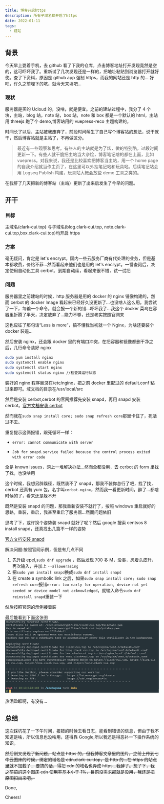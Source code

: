 ```yaml
---
title: 博客开启https
description: 所有子域名都开启了https
date: 2022-01-11
tags:
  - 建站
---
```


## 背景

今天早上耍着手机，去 github 看了下我的仓库，点击博客地址打开发现竟然是空的，这可吓坏我了。重新试了几次发现还是一样的，把地址粘贴到浏览器打开就好使。查了下资料，原因是 github app 强制 https，而我的网站还是 http 的... 好吧，许久之前埋下的坑，就今天来填吧...

### 现状

服务器是买的 Ucloud 的，没啥，就是便宜。之前的建站过程中，我分了 4 个块，主站，blog 站，note 站，box 站，note 和 box 都是一个默认的 html，主站用 threejs 跑了个 demo,博客站用的 vuepress-reco 主题构建的。

时间长了以后，主站被我废弃了，前段时间萌生了自己写个博客站的想法，说干就干，然后博客站就是主站了，不再做区分。

> 最近有一些观察和思考。有些人的主站就是为了炫，做的特别酷，过段时间更新一下。有些人就干脆把主站当大杂烩，博客笔记啥的都在上面，比如 vuepress。对我来说，我还是比较喜欢把博客当主站，用一个 home page 的自我介绍就当作主页了，在这里可以外挂笔记站和玩具站。后续笔记站会用 Logseq Publish 构建，玩具站大概会放些 demo 工具之类的。

在我肝了几天把新的博客站（主站）更新了出来后发生了今早的问题。

## 开干

### 目标

主域名(clark-cui.top) 与子域名(blog.clark-cui.top, note.clark-cui.top,box.clark-cui.top)均开启 https

### 方案

毫无疑问，肯定是 let's encrypt。国内一些云服务厂商有代处理的业务，但是基本都收费，价格不菲...然而看起来他们也是用的 let's encrypt。一番查阅后，决定使用自动化工具 cerbot，到期自动续，看起来很不错，试一试把

### 问题

服务器里之前建站的时候，http 服务器是用的 docker 的 nginx 镜像构建的，然而 cerbot 的 docker Image 看起来已经好久没更新了...也没啥人这么用。我尝试了一下，每输一个命令，就会报一个新的错...吓坏我了...我这个 docker 菜鸟在容器里折腾了半天，决定放弃了...能力不够，还是老实按照官网来

这也应征了那句话“Less is more”，搞不懂我当初就一个 Nginx，为啥还要装个 docker 装逼...

然后安装 nginx，还会跟 docker 里的有端口冲突，在把容器和镜像都删干净之后，几行命令装好 nginx

```bash
sudo yum install nginx
sudo systemctl enable nginx
sudo systemctl start nginx
sudo systemctl status nginx //检查其运行状态
```

装好的 nginx 程序目录在/etc/nginx，把之前 docker 里配过的 default.conf 粘过来即可。域文档的目录在/usr/local/src

然后是安装 cerbot,cerbot 的官网推荐先安装 snapd，再用 snapd 安装 cerbot。[官方文档安装 cerbot](https://certbot.eff.org/instructions?ws=nginx&os=centosrhel8)

然而我在`sudo snap install core; sudo snap refresh core`那里卡住了，死活过不去。

重复提示这俩报错，跟死循环一样：

- `error: cannot communicate with server`

- `Job for snapd.service failed because the control process exited with error code`

全是 known issues，网上一堆解决办法...然而全都没用，去 cerbot 的 form 里找了找，也没啥用

这个时候，我想另辟蹊径，既然装不了 snapd，那我不装你总行了吧，找了找，cerbot 还真有 yum 包，名字叫`cerbot-nginx`，然而我一看更新时间，醉了...都啥时候的了，看来还是躲不开

既然是安装 snapd 的问题，那我重新安装不就行了，按照 windows 重启就好的思路，重装，重启，我甚至重启了服务器...然而问题依旧

思考了下，或许换个姿势装 snapd 就好了呢？然后 google 搜索 centsos 8 install snapd，还真找出几篇不一样的姿势

[官方文档安装 snapd](https://snapcraft.io/docs/installing-snap-on-centos)

解决问题:按照官网示例，但是有几点不同

1.  先升级 epel,`sudo dnf upgrade` ，然后发现 700 多 M，没事，忍着头皮升，再次输入，并加上 `--allowerasing`
2.  把`sudo yum install snapd`换成`sudo dnf install snapd `
3.  在 create a symbolic link 之后，如果`sudo snap install core; sudo snap refresh core`报错`error: too early for operation, device not yet seeded or device model not acknowledged`，就输入命令`sudo dnf reinstall snapd`重装一下

然后按照官网的示例接着装

最后能看到下面这张图
![成功的图片](../public/cerbot.png)

热泪盈眶啊，有没有...

## 总结

这次踩坑花了一下午时间，报错的时候去看日志，能看到错误的信息，但由于我不知道是啥，所以信息也没啥用，还得靠 Google,所以我还是得恶补一下操作系统的知识。

~~然后刚又发现了新问题，站点是 https 的，但我博客文章里的图片，之前上传到七牛云图床的时候，绑定的域名是 cdn.clark-cui.top，是 http 的...在 https 的站点里就不加载了....要搞的话，得把 cdn 的域名也弄成 https...我醉了。想了下，我之前搞的这个图床 cdn 使用率基本小于 1%，目前没需求那就是没用，我还是把原图扣出来吧。~~

Done,

Cheers!
